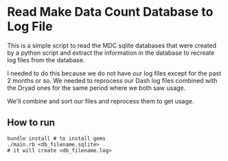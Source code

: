 # Read Make Data Count Database to Log File

This is a simple script to read the MDC sqlite databases that were created
by a python script and extract the information in the database to recreate
log files from the database.

I needed to do this because we do not have our log files except for the past
2 months or so.  We needed to reprocess our Dash log files combined
with the Dryad ones for the same period where we both saw usage.

We'll combine and sort our files and reprocess them to get usage.

## How to run

```
bundle install # to install gems
./main.rb <db_filename.sqlite>
# it will create <db_filename.log>
```